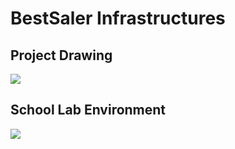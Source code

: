 # BestSaler Infrastructures

## Project Drawing
![](https://img.familie-mol.nl/Logical%20Network%20Topology%20BestSaler.png)

## School Lab Environment
![](https://img.familie-mol.nl/PROJECT%20FYSIEKv3.1.png)
